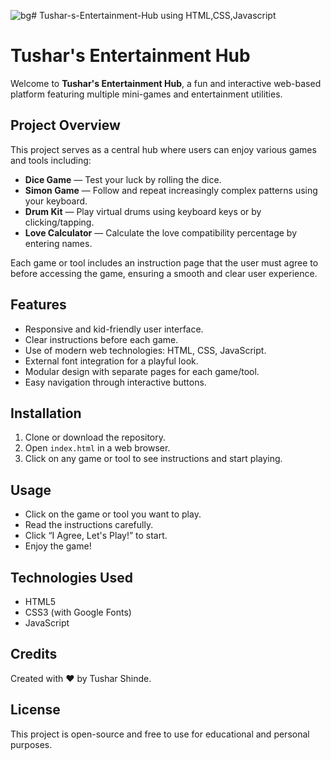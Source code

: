 ![bg](https://github.com/user-attachments/assets/f233a2ed-1932-444e-9528-59085ad5b372)# Tushar-s-Entertainment-Hub
using HTML,CSS,Javascript
# Tushar's Entertainment Hub

Welcome to **Tushar's Entertainment Hub**, a fun and interactive web-based platform featuring multiple mini-games and entertainment utilities.

## Project Overview

This project serves as a central hub where users can enjoy various games and tools including:

- **Dice Game** — Test your luck by rolling the dice.
- **Simon Game** — Follow and repeat increasingly complex patterns using your keyboard.
- **Drum Kit** — Play virtual drums using keyboard keys or by clicking/tapping.
- **Love Calculator** — Calculate the love compatibility percentage by entering names.

Each game or tool includes an instruction page that the user must agree to before accessing the game, ensuring a smooth and clear user experience.

## Features

- Responsive and kid-friendly user interface.
- Clear instructions before each game.
- Use of modern web technologies: HTML, CSS, JavaScript.
- External font integration for a playful look.
- Modular design with separate pages for each game/tool.
- Easy navigation through interactive buttons.

## Installation

1. Clone or download the repository.
2. Open `index.html` in a web browser.
3. Click on any game or tool to see instructions and start playing.

## Usage

- Click on the game or tool you want to play.
- Read the instructions carefully.
- Click “I Agree, Let's Play!” to start.
- Enjoy the game!

## Technologies Used

- HTML5
- CSS3 (with Google Fonts)
- JavaScript

## Credits

Created with ❤️ by Tushar Shinde.

## License

This project is open-source and free to use for educational and personal purposes.
